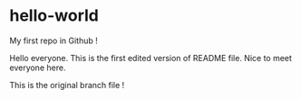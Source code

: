 hello-world
===========

My first repo in Github !

Hello everyone. This is the first edited version of README file. 
Nice to meet everyone here. 

This is the original branch file !